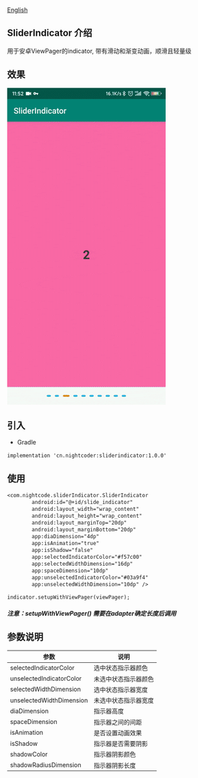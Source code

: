 [English](README_en.md)

## SliderIndicator 介绍
用于安卓ViewPager的indicator, 带有滑动和渐变动画，顺滑且轻量级

## 效果

<img src="demo.gif">

## 引入

* Gradle 
```
implementation 'cn.nightcoder:sliderindicator:1.0.0'
```

## 使用

```
<com.nightcode.sliderIndicator.SliderIndicator
        android:id="@+id/slide_indicator"
        android:layout_width="wrap_content"
        android:layout_height="wrap_content"
        android:layout_marginTop="20dp"
        android:layout_marginBottom="20dp"
        app:diaDimension="4dp"
        app:isAnimation="true"
        app:isShadow="false"
        app:selectedIndicatorColor="#f57c00"
        app:selectedWidthDimension="16dp"
        app:spaceDimension="10dp"
        app:unselectedIndicatorColor="#03a9f4"
        app:unselectedWidthDimension="10dp" />
```

```
indicator.setupWithViewPager(viewPager);
```
##### 注意：setupWithViewPager() 需要在adapter确定长度后调用

## 参数说明

参数 | 说明
  --- | ---
selectedIndicatorColor | 选中状态指示器颜色
unselectedIndicatorColor | 未选中状态指示器颜色
selectedWidthDimension | 选中状态指示器宽度
unselectedWidthDimension | 未选中状态指示器宽度
diaDimension | 指示器高度
spaceDimension | 指示器之间的间距
isAnimation | 是否设置动画效果
isShadow | 指示器是否需要阴影
shadowColor | 指示器阴影颜色
shadowRadiusDimension | 指示器阴影长度